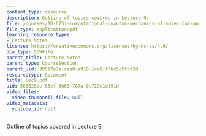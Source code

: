 ```yaml
---
content_type: resource
description: Outline of topics covered in Lecture 9.
file: /courses/10-675j-computational-quantum-mechanics-of-molecular-and-extended-systems-fall-2004/588628be65ef3063787a0c729e1e191d_Lec9.pdf
file_type: application/pdf
learning_resource_types:
- Lecture Notes
license: https://creativecommons.org/licenses/by-nc-sa/4.0/
ocw_type: OCWFile
parent_title: Lecture Notes
parent_type: CourseSection
parent_uid: 38517e7a-cea0-a910-1ce8-f7bc5c5fbf2d
resourcetype: Document
title: Lec9.pdf
uid: 588628be-65ef-3063-787a-0c729e1e191d
video_files:
  video_thumbnail_file: null
video_metadata:
  youtube_id: null
---
```

Outline of topics covered in Lecture 9.